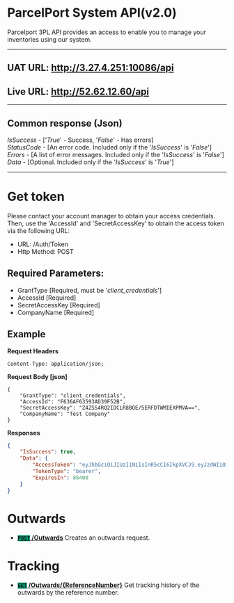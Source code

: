 # ParcelPort System API(v2.0)

Parcelport 3PL API provides an access to enable you to manage your inventories using our system.

***

## UAT URL: http://3.27.4.251:10086/api  
## Live URL: http://52.62.12.60/api  

***

## Common response (Json)

*IsSuccess*  - ['*True*' - Success, '*False*' - Has errors]  
*StatusCode* - [An error code. Included only if the '*IsSuccess*' is '*False*']  
*Errors* - [A list of error messages. Included only if the '*IsSuccess*' is '*False*']  
*Data* - [Optional. Included only if the '*IsSuccess*' is '*True*']  

***
# Get token
Please contact your account manager to obtain your access credentials.   
Then, use the 'AccessId' and 'SecretAccessKey' to obtain the access token via the following URL:  

- URL: /Auth/Token
- Http Method: POST

## Required Parameters:
- GrantType [Required, must be '*client_credentials*']
- AccessId [Required]
- SecretAccessKey [Required]
- CompanyName [Required]

## Example
**Request Headers**
```
Content-Type: application/json;
```

**Request Body [json]**
```
{
    "GrantType": "client_credentials",
    "AccessId": "F636AF63593AD39F52B",
    "SecretAccessKey": "Z4ZSS4RQ2IDCLR8BOE/5ERFDTWMIEXPMVA==",
    "CompanyName": "Test Company"
}
```

**Responses**
``` json
{
    "IsSuccess": true,
    "Data": {
        "AccessToken": "eyJhbGciOiJIUzI1NiIsInR5cCI6IkpXVCJ9.eyJzdWIiOiJkNGUwMzVhZS1kMzI5LTQ4YWItOGM3NC1lNzNhZmUxYzY3YTQiLCJuYW1lIjoiVGVzdCBDb21wYW55IiwiYWNjZXNzSWQiOiJGNjM2QUY2MzU5MzE0RjM2QkNGMjlBRDJBRDM5RjUyQiIsImNvbXBhbnlJZCI6IjIiLCJleHAiOjE3MDY3Mzc0MzYsImlhdCI6MTcwNjY1MTAzNiwibmJmIjoxNzA2NjUxMDM2fQ.oZLhRFeuUTaDkxnBTj0mDoRtIrH9x3XRpXd85IH8m_w",
        "TokenType": "bearer",
        "ExpiresIn": 86400
    }
}
```


# Outwards
- **[<code style="background-color:#009D77">POST</code> /Outwards](Outwards/README.md)** Creates an outwards request.

# Tracking
- **[<code style="background-color:#009D77">GET</code> /Outwards/{ReferenceNumber}](Tracking/README.md)** Get tracking history of the outwards by the reference number.
